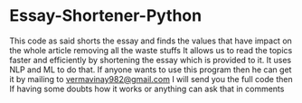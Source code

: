 # Essay-Shortener-Python
This code as said shorts the essay and finds the values that have impact on the whole article removing all the waste stuffs  It allows us to read the topics faster and efficiently by shortening the essay which is provided to it. It uses NLP and ML to do that. If anyone wants to use this program then he can get it by mailing to vermavinay982@gmail.com I will send you the full code then  If having some doubts how it works or anything can ask that in comments
